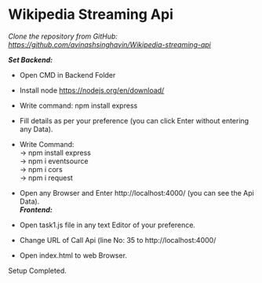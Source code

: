 # Wikipedia Streaming Api

<i>Clone the repository from GitHub: https://github.com/avinashsinghavin/Wikipedia-streaming-api</i>

<b><i>Set Backend: </i></b>
* Open CMD in Backend Folder
* Install node https://nodejs.org/en/download/
* Write command:  npm install express
* Fill details as per your preference (you can click Enter without entering any Data).
* Write Command:<br>
              -> npm install express<br>
              -> npm i eventsource<br>
              -> npm i cors<br>
              -> npm i request<br>

* Open any Browser and Enter http://localhost:4000/ (you can see the Api Data).<br>
<b><i>Frontend: </i></b>
* Open task1.js file in any text Editor of your preference.
* Change URL of Call Api (line No: 35 to http://localhost:4000/
* Open index.html to web Browser.

Setup Completed.
